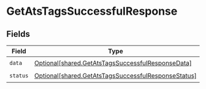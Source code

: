 # GetAtsTagsSuccessfulResponse


## Fields

| Field                                                                                                                | Type                                                                                                                 | Required                                                                                                             | Description                                                                                                          |
| -------------------------------------------------------------------------------------------------------------------- | -------------------------------------------------------------------------------------------------------------------- | -------------------------------------------------------------------------------------------------------------------- | -------------------------------------------------------------------------------------------------------------------- |
| `data`                                                                                                               | [Optional[shared.GetAtsTagsSuccessfulResponseData]](undefined/models/shared/getatstagssuccessfulresponsedata.md)     | :heavy_check_mark:                                                                                                   | N/A                                                                                                                  |
| `status`                                                                                                             | [Optional[shared.GetAtsTagsSuccessfulResponseStatus]](undefined/models/shared/getatstagssuccessfulresponsestatus.md) | :heavy_check_mark:                                                                                                   | N/A                                                                                                                  |